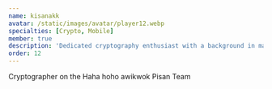 ```yaml
---
name: kisanakk
avatar: /static/images/avatar/player12.webp
specialties: [Crypto, Mobile]
member: true
description: 'Dedicated cryptography enthusiast with a background in mathematics.'
order: 12
---
```


Cryptographer on the Haha hoho awikwok Pisan Team
